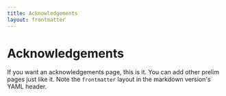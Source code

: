 ```yaml
---
title: Acknowledgements
layout: frontmatter
---
```


# Acknowledgements

If you want an acknowledgements page, this is it. You can add other prelim pages just like it. Note the `frontmatter` layout in the markdown version's YAML header.
